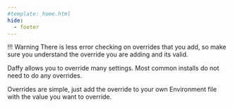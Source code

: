 ```yaml
---
#template: home.html
hide:
  - footer
---
```

<script>
  document.title = "Overrides";
</script>

!!! Warning
    There is less error checking on overrides that you add, so make sure you understand the override you are adding and its valid.

Daffy allows you to override many settings.  Most common installs do not need to do any overrides.

Overrides are simple, just add the override to your own Environment file with the value you want to override.


